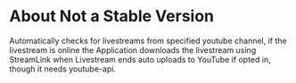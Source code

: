 # About Not a Stable Version
Automatically checks for livestreams from specified youtube channel, if the livestream is online
the Application downloads the livestream using StreamLink when Livestream ends auto uploads to YouTube
if opted in, though it needs youtube-api.
